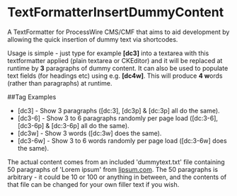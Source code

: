 # TextFormatterInsertDummyContent

A TextFormatter for ProcessWire CMS/CMF that aims to aid development by allowing the quick insertion of dummy text via shortcodes.

Usage is simple - just type for example **[dc3]** into a textarea with this textformatter applied (plain textarea or CKEditor) and it will be replaced at runtime by **3** paragraphs of dummy content. It can also be used to populate text fields (for headings etc) using e.g. **[dc4w]**. This will produce **4 w**ords (rather than paragraphs) at runtime.

##Tag Examples

- [dc3] - Show 3 paragraphs ([dc:3], [dc3p] & [dc:3p] all do the same).
- [dc3-6] - Show 3 to 6 paragraphs randomly per page load ([dc:3-6], [dc3-6p] & [dc:3-6p] all do the same).
- [dc3w] - Show 3 words ([dc:3w] does the same).
- [dc3-6w] - Show 3 to 6 words randomly per page load ([dc:3-6w] does the same).

The actual content comes from an included 'dummytext.txt' file containing 50 paragraphs of 'Lorem ipsum' from [lipsum.com](http://www.lipsum.com/). The 50 paragraphs is arbitrary - it could be 10 or 100 or anything in between, and the contents of that file can be changed for your own filler text if you wish.
